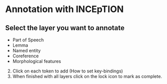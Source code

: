 Annotation with INCEpTION
=======================


## Select the layer you want to annotate
- Part of Speech 
- Lemma
- Named entity
- Coreference 
- Morphological features
2. Click on each token to add (How to set key-bindings)
3. When finished with all layers click on the lock icon to mark as complete. 
